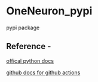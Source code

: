 # OneNeuron_pypi
pypi package

## Reference - 
[offical python docs](https://packaging.python.org/en/latest/tutorials/packaging-projects/)

[github docs for github actions](https://docs.github.com/en/actions/guides/building-and-testing-python#publishing-to-package-registries)